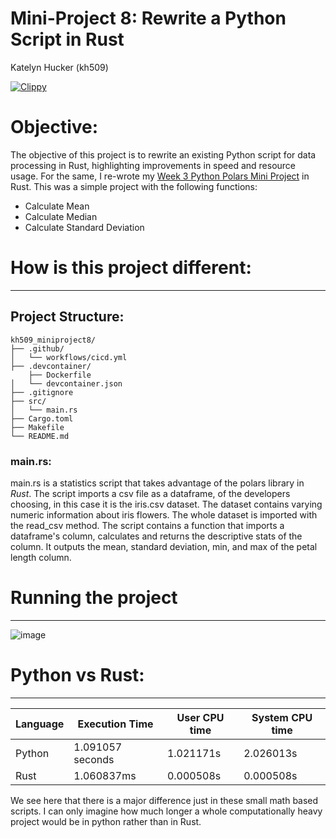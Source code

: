 # Mini-Project 8: Rewrite a Python Script in Rust
Katelyn Hucker (kh509)

[![Clippy](https://github.com/nogibjj/kh509_miniproject8/actions/workflows/cicd.yml/badge.svg)](https://github.com/nogibjj/kh509_miniproject8/actions/workflows/cicd.yml)


# Objective:
The objective of this project is to rewrite an existing Python script for data processing in Rust, highlighting improvements in speed and resource usage. For the same, I re-wrote my [Week 3 Python Polars Mini Project]((https://github.com/nogibjj/kh509_miniproject3)) in Rust. This was a simple project with the following functions:
* Calculate Mean
* Calculate Median
* Calculate Standard Deviation

# How is this project different:
_______________________________

## Project Structure:
```
kh509_miniproject8/
├── .github/
│   └── workflows/cicd.yml
├── .devcontainer/
    ├── Dockerfile
│   └── devcontainer.json
├── .gitignore
├── src/
│   └── main.rs
├── Cargo.toml
├── Makefile
└── README.md
```

### main.rs:
main.rs is a statistics script that takes advantage of the polars library in *Rust*. The script imports a csv file as a dataframe, of the developers choosing, in this case it is the iris.csv dataset. The dataset contains varying numeric information about iris flowers. The whole dataset is imported with the read_csv method. The script contains a function that imports a dataframe's column, calculates and returns the descriptive stats of the column. It outputs the mean, standard deviation, min, and max of the petal length column. 


# Running the project
_______________________________
![image](https://github.com/nogibjj/kh509_miniproject8/assets/143521756/f3327de1-67ea-450e-8e67-c76654f3430b)


# Python vs Rust:
_______________________________
| Language | Execution Time | User CPU time | System CPU time |
|----------|----------------|---------------|----------------|
| Python   | 1.091057 seconds | 1.021171s     | 2.026013s      |
| Rust     | 1.060837ms    | 0.000508s     | 0.000508s      |


We see here that there is a major difference just in these small math based scripts. I can only imagine how much longer a whole computationally heavy project would be in python rather than in Rust. 
